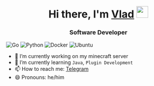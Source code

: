<h1 align="center">Hi there, I'm <a href="https://ineverbee.github.io/resume/" target="_blank">Vlad</a> 
<img src="https://github.com/blackcater/blackcater/raw/main/images/Hi.gif" height="32"/></h1>
<h3 align="center">Software Developer</h3>

![Go](https://img.shields.io/badge/go-%2300ADD8.svg?style=for-the-badge&logo=go&logoColor=white) ![Python](https://img.shields.io/badge/python-3670A0?style=for-the-badge&logo=python&logoColor=ffdd54) ![Docker](https://img.shields.io/badge/docker-%230db7ed.svg?style=for-the-badge&logo=docker&logoColor=white) ![Ubuntu](https://img.shields.io/badge/Ubuntu-E95420?style=for-the-badge&logo=ubuntu&logoColor=white)

<!--[![Typing SVG](https://readme-typing-svg.herokuapp.com?color=%2336BCF7&lines=Ow,+nice+to+see+you+here)](https://git.io/typing-svg)-->
- 🔭 I’m currently working on my minecraft server
- 🌱 I’m currently learning `Java`, `Plugin Development`
- 📫 How to reach me: [Telegram](http://t.me/ineverbee)
- 😄 Pronouns: he/him

<!-- ![Jokes Card](https://readme-jokes.vercel.app/api) -->
